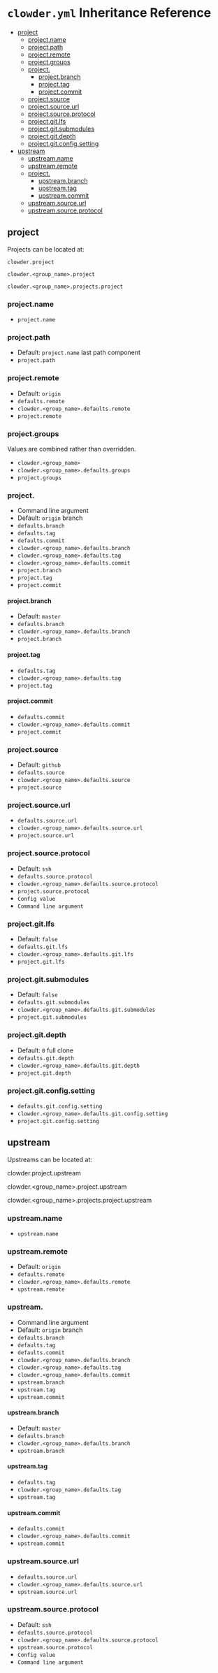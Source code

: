 # `clowder.yml` Inheritance Reference

- [project](#project)
  - [project.name](#projectname)
  - [project.path](#projectpath)
  - [project.remote](#projectremote)
  - [project.groups](#projectgroups)
  - [project.<ref>](#projectref)
    - [project.branch](#projectbranch)
    - [project.tag](#projecttag)
    - [project.commit](#projectcommit)
  - [project.source](#projectsource)
  - [project.source.url](#projectsourceurl)
  - [project.source.protocol](#projectsourceprotocol)
  - [project.git.lfs](#project.gitlfs)
  - [project.git.submodules](#projectgitsubmodules)
  - [project.git.depth](#project.gitdepth)
  - [project.git.config.setting](#projectgitconfigsetting)
- [upstream](#upstream)
  - [upstream.name](#upstreamname)
  - [upstream.remote](#upstreamremote)
  - [project.<ref>](#projectref)
    - [upstream.branch](#upstreambranch)
    - [upstream.tag](#upstreamtag)
    - [upstream.commit](#upstreamcommit)
  - [upstream.source.url](#upstreamsourceurl)
  - [upstream.source.protocol](#upstreamsourceprotocol)

## project

Projects can be located at:

`clowder.project`

`clowder.<group_name>.project`

`clowder.<group_name>.projects.project`

### project.name

- `project.name`

### project.path

- Default: `project.name` last path component
- `project.path`

### project.remote

- Default: `origin`
- `defaults.remote`
- `clowder.<group_name>.defaults.remote`
- `project.remote`

### project.groups

Values are combined rather than overridden.

- `clowder.<group_name>`
- `clowder.<group_name>.defaults.groups`
- `project.groups`

### project.<ref>

- Command line argument
- Default: `origin` branch
- `defaults.branch`
- `defaults.tag`
- `defaults.commit`
- `clowder.<group_name>.defaults.branch`
- `clowder.<group_name>.defaults.tag`
- `clowder.<group_name>.defaults.commit`
- `project.branch`
- `project.tag`
- `project.commit`

#### project.branch

- Default: `master`
- `defaults.branch`
- `clowder.<group_name>.defaults.branch`
- `project.branch`

#### project.tag

- `defaults.tag`
- `clowder.<group_name>.defaults.tag`
- `project.tag`

#### project.commit

- `defaults.commit`
- `clowder.<group_name>.defaults.commit`
- `project.commit`

### project.source

- Default: `github`
- `defaults.source`
- `clowder.<group_name>.defaults.source`
- `project.source`

### project.source.url

- `defaults.source.url`
- `clowder.<group_name>.defaults.source.url`
- `project.source.url`

### project.source.protocol

- Default: `ssh`
- `defaults.source.protocol`
- `clowder.<group_name>.defaults.source.protocol`
- `project.source.protocol`
- `Config value`
- `Command line argument`

### project.git.lfs

- Default: `false`
- `defaults.git.lfs`
- `clowder.<group_name>.defaults.git.lfs`
- `project.git.lfs`

### project.git.submodules

- Default: `false`
- `defaults.git.submodules`
- `clowder.<group_name>.defaults.git.submodules`
- `project.git.submodules`

### project.git.depth

- Default: `0` full clone
- `defaults.git.depth`
- `clowder.<group_name>.defaults.git.depth`
- `project.git.depth`

### project.git.config.setting

- `defaults.git.config.setting`
- `clowder.<group_name>.defaults.git.config.setting`
- `project.git.config.setting`

## upstream

Upstreams can be located at:

clowder.project.upstream

clowder.<group_name>.project.upstream

clowder.<group_name>.projects.project.upstream

### upstream.name

- `upstream.name`

### upstream.remote

- Default: `origin`
- `defaults.remote`
- `clowder.<group_name>.defaults.remote`
- `upstream.remote`

### upstream.<ref>

- Command line argument
- Default: `origin` branch
- `defaults.branch`
- `defaults.tag`
- `defaults.commit`
- `clowder.<group_name>.defaults.branch`
- `clowder.<group_name>.defaults.tag`
- `clowder.<group_name>.defaults.commit`
- `upstream.branch`
- `upstream.tag`
- `upstream.commit`

#### upstream.branch

- Default: `master`
- `defaults.branch`
- `clowder.<group_name>.defaults.branch`
- `upstream.branch`

#### upstream.tag

- `defaults.tag`
- `clowder.<group_name>.defaults.tag`
- `upstream.tag`

#### upstream.commit

- `defaults.commit`
- `clowder.<group_name>.defaults.commit`
- `upstream.commit`

### upstream.source.url

- `defaults.source.url`
- `clowder.<group_name>.defaults.source.url`
- `upstream.source.url`

### upstream.source.protocol

- Default: `ssh`
- `defaults.source.protocol`
- `clowder.<group_name>.defaults.source.protocol`
- `upstream.source.protocol`
- `Config value`
- `Command line argument`
